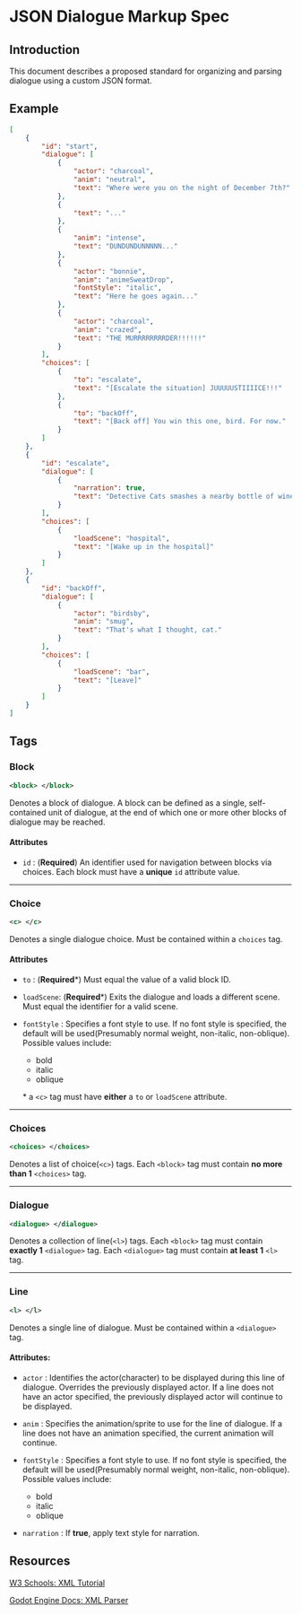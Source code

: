 # JSON Dialogue Markup Spec

## Introduction

This document describes a proposed standard for organizing and parsing dialogue using a custom JSON format.

## Example

```json
[
    {
        "id": "start",
        "dialogue": [
            {
                "actor": "charcoal",
                "anim": "neutral",
                "text": "Where were you on the night of December 7th?"
            },
            {
                "text": "..."
            },
            {
                "anim": "intense",
                "text": "DUNDUNDUNNNNN..."
            },
            {
                "actor": "bonnie",
                "anim": "animeSweatDrop",
                "fontStyle": "italic",
                "text": "Here he goes again..."
            },
            {
                "actor": "charcoal",
                "anim": "crazed",
                "text": "THE MURRRRRRRRDER!!!!!!"
            }
        ],
        "choices": [
            {
                "to": "escalate",
                "text": "[Escalate the situation] JUUUUUSTIIIICE!!!"
            },
            {
                "to": "backOff",
                "text": "[Back off] You win this one, bird. For now."
            }
        ]
    },
    {
        "id": "escalate",
        "dialogue": [
            {
                "narration": true,
                "text": "Detective Cats smashes a nearby bottle of wine on the table, and threatens Birdsby with its jagged edges. Birdsby picks up a barstool. Bonnie draws a pistol. The busboy has a stick of dynamite for some reason. A bar fight ensues."
            }
        ],
        "choices": [
            {
                "loadScene": "hospital",
                "text": "[Wake up in the hospital]"
            }
        ]
    },
    {
        "id": "backOff",
        "dialogue": [
            {
                "actor": "birdsby",
                "anim": "smug",
                "text": "That's what I thought, cat."
            }
        ],
        "choices": [
            {
                "loadScene": "bar",
                "text": "[Leave]"
            }
        ]
    }
]
```

## Tags

### Block
```xml
<block> </block>
```

Denotes a block of dialogue. A block can be defined as a single, self-contained unit of dialogue, at the end of which one or more other blocks of dialogue may be reached. 
#### Attributes
- `id` : (**Required**) An identifier used for navigation between blocks via choices. Each block must have a **unique** `id` attribute value. 
---

### Choice
```xml
<c> </c>
```
Denotes a single dialogue choice. Must be contained within a `choices` tag. 
#### Attributes
- `to` : (**Required***) Must equal the value of a valid block ID. 

- `loadScene`: (**Required***) Exits the dialogue and loads a different scene. Must equal the identifier for a valid scene.

- `fontStyle` : Specifies a font style to use. If no font style is specified, the default will be used(Presumably normal weight, non-italic, non-oblique). Possible values include: 
    - bold
    - italic
    - oblique

    \* a `<c>` tag must have **either** a `to` or `loadScene` attribute. 
---

### Choices
```xml
<choices> </choices>
```
Denotes a list of choice(`<c>`) tags. Each `<block>` tag must contain **no more than 1** `<choices>` tag. 

---

### Dialogue
```xml
<dialogue> </dialogue>
```

Denotes a collection of line(`<l>`) tags. Each `<block>` tag must contain **exactly 1** `<dialogue>` tag. Each `<dialogue>` tag must contain **at least 1** `<l>` tag.  

---

### Line
```xml
<l> </l>
```
Denotes a single line of dialogue. Must be contained within a `<dialogue>` tag. 
#### Attributes:

- `actor` : Identifies the actor(character) to be displayed during this line of dialogue. Overrides the previously displayed actor. If a line does not have an actor specified, the previously displayed actor will continue to be displayed.

- `anim` : Specifies the animation/sprite to use for the line of dialogue. If a line does not have an animation specified, the current animation will continue. 

- `fontStyle` : Specifies a font style to use. If no font style is specified, the default will be used(Presumably normal weight, non-italic, non-oblique). Possible values include: 
    - bold
    - italic
    - oblique

- `narration` : If **true**, apply text style for narration. 

## Resources
[W3 Schools: XML Tutorial](https://www.w3schools.com/xml/default.asp)

[Godot Engine Docs: XML Parser](https://docs.godotengine.org/en/stable/classes/class_xmlparser.html)